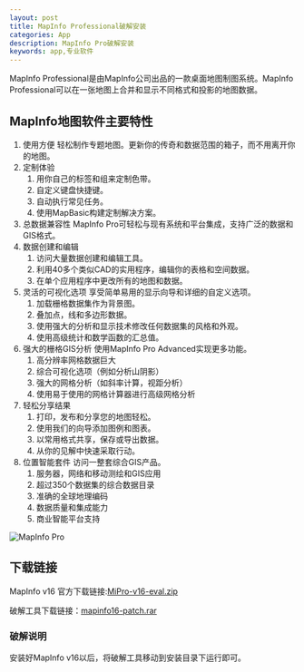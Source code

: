 ```yaml
---
layout: post
title: MapInfo Professional破解安装
categories: App
description: MapInfo Pro破解安装
keywords: app,专业软件
---
```


MapInfo Professional是由MapInfo公司出品的一款桌面地图制图系统。MapInfo Professional可以在一张地图上合并和显示不同格式和投影的地图数据。

<!-- more -->

## MapInfo地图软件主要特性

1. 使用方便
轻松制作专题地图。更新你的传奇和数据范围的箱子，而不用离开你的地图。
2. 定制体验
	1. 用你自己的标签和组来定制色带。
	2. 自定义键盘快捷键。
	3. 自动执行常见任务。
	4. 使用MapBasic构建定制解决方案。
3. 总数据兼容性
MapInfo Pro可轻松与现有系统和平台集成，支持广泛的数据和GIS格式。
4. 数据创建和编辑
	1. 访问大量数据创建和编辑工具。
	2. 利用40多个类似CAD的实用程序，编辑你的表格和空间数据。
	3. 在单个应用程序中更改所有的地图和数据。
5. 灵活的可视化选项
享受简单易用的显示向导和详细的自定义选项。
	1. 加载栅格数据集作为背景图。
	2. 叠加点，线和多边形数据。
	3. 使用强大的分析和显示技术修改任何数据集的风格和外观。
	4. 使用高级统计和数学函数的汇总值。
6. 强大的栅格GIS分析
使用MapInfo Pro Advanced实现更多功能。
	1. 高分辨率网格数据巨大
	2. 综合可视化选项（例如分析山阴影）
	3. 强大的网格分析（如斜率计算，视距分析）
	4. 使用易于使用的网格计算器进行高级网格分析
7. 轻松分享结果
	1. 打印，发布和分享您的地图轻松。
	2. 使用我们的向导添加图例和图表。
	3. 以常用格式共享，保存或导出数据。
	4. 从你的见解中快速采取行动。
8. 位置智能套件
访问一整套综合GIS产品。
	1. 服务器，网络和移动测绘和GIS应用
	2. 超过350个数据集的综合数据目录
	3. 准确的全球地理编码
	4. 数据质量和集成能力
	5. 商业智能平台支持

![MapInfo Pro](http://blog-1253146816.file.myqcloud.com/images/2017-10-23-MapInfo/MIPro.jpg)

## 下载链接

MapInfo v16 官方下载链接:[MiPro-v16-eval.zip](http://s3.amazonaws.com/miprov16eval/MiPro-v16-eval.zip)

破解工具下载链接：[mapinfo16-patch.rar](http://blog-1253146816.file.myqcloud.com/app/mapinfo16-patch.rar)

### 破解说明

安装好MapInfo v16以后，将破解工具移动到安装目录下运行即可。